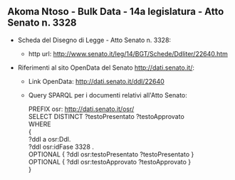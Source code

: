 ## Akoma Ntoso - Bulk Data - 14a legislatura - Atto Senato n. 3328 ##

* Scheda del Disegno di Legge - Atto Senato n. 3328:
	* http url: http://www.senato.it/leg/14/BGT/Schede/Ddliter/22640.htm

* Riferimenti al sito OpenData del Senato http://dati.senato.it/:
	* Link OpenData: http://dati.senato.it/ddl/22640
	* Query SPARQL per i documenti relativi all'Atto Senato:

        PREFIX osr: <http://dati.senato.it/osr/>  
		SELECT DISTINCT ?testoPresentato ?testoApprovato  
		WHERE  
		{  
		    ?ddl a osr:Ddl.  
		    ?ddl osr:idFase 3328 .  
		    OPTIONAL { ?ddl osr:testoPresentato ?testoPresentato }  
		    OPTIONAL { ?ddl osr:testoApprovato ?testoApprovato }  
		}
		